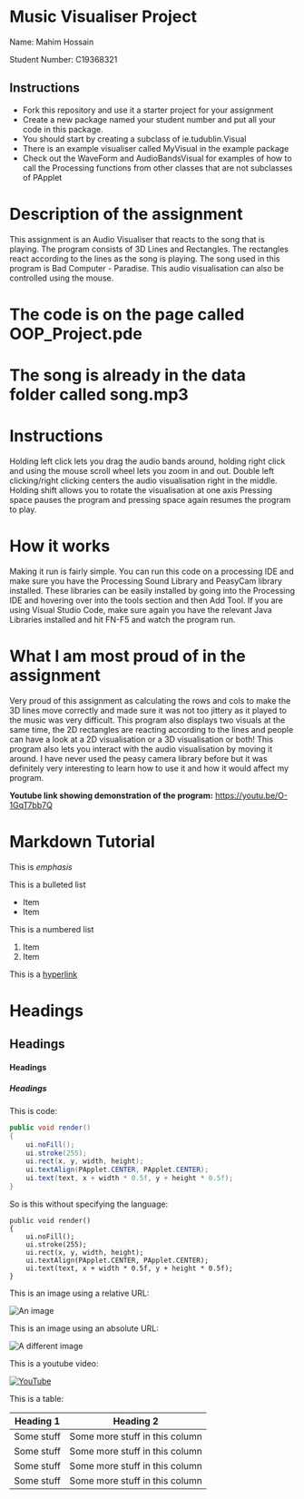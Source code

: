 # Music Visualiser Project

Name: Mahim Hossain

Student Number: C19368321

## Instructions
- Fork this repository and use it a starter project for your assignment
- Create a new package named your student number and put all your code in this package.
- You should start by creating a subclass of ie.tudublin.Visual
- There is an example visualiser called MyVisual in the example package
- Check out the WaveForm and AudioBandsVisual for examples of how to call the Processing functions from other classes that are not subclasses of PApplet

# Description of the assignment
This assignment is an Audio Visualiser that reacts to the song that is playing. The program
consists of 3D Lines and Rectangles. The rectangles react according to the lines as the song
is playing. The song used in this program is Bad Computer - Paradise. This audio
visualisation can also be controlled using the mouse.
# The code is on the page called OOP_Project.pde
# The song is already in the data folder called song.mp3

# Instructions
Holding left click lets you drag the audio bands around, holding right click and using the mouse scroll wheel lets you zoom in and out.
Double left clicking/right clicking centers the audio visualisation right in the middle.
Holding shift allows you to rotate the visualisation at one axis
Pressing space pauses the program and pressing space again resumes the program to play.

# How it works
Making it run is fairly simple. You can run this code on a processing IDE and make sure you have
the Processing Sound Library and PeasyCam library installed. These libraries can be easily
installed by going into the Processing IDE and hovering over into the tools section and then
Add Tool. If you are using Visual Studio Code, make sure again you have the relevant Java Libraries
installed and hit FN-F5 and watch the program run.

# What I am most proud of in the assignment
Very proud of this assignment as calculating the rows and cols to make the 3D lines move correctly
and made sure it was not too jittery as it played to the music was very difficult. This program
also displays two visuals at the same time, the 2D rectangles are reacting according to the lines
and people can have a look at a 2D visualisation or a 3D visualisation or both! This program
also lets you interact with the audio visualisation by moving it around. I have never used
the peasy camera library before but it was definitely very interesting to learn how to use it
and how it would affect my program.

**Youtube link showing demonstration of the program:** https://youtu.be/O-1GqT7bb7Q



# Markdown Tutorial

This is *emphasis*

This is a bulleted list

- Item
- Item

This is a numbered list

1. Item
1. Item

This is a [hyperlink](http://bryanduggan.org)

# Headings
## Headings
#### Headings
##### Headings

This is code:

```Java
public void render()
{
	ui.noFill();
	ui.stroke(255);
	ui.rect(x, y, width, height);
	ui.textAlign(PApplet.CENTER, PApplet.CENTER);
	ui.text(text, x + width * 0.5f, y + height * 0.5f);
}
```

So is this without specifying the language:

```
public void render()
{
	ui.noFill();
	ui.stroke(255);
	ui.rect(x, y, width, height);
	ui.textAlign(PApplet.CENTER, PApplet.CENTER);
	ui.text(text, x + width * 0.5f, y + height * 0.5f);
}
```

This is an image using a relative URL:

![An image](images/p8.png)

This is an image using an absolute URL:

![A different image](https://bryanduggandotorg.files.wordpress.com/2019/02/infinite-forms-00045.png?w=595&h=&zoom=2)

This is a youtube video:

[![YouTube](http://img.youtube.com/vi/J2kHSSFA4NU/0.jpg)](https://www.youtube.com/watch?v=J2kHSSFA4NU)

This is a table:

| Heading 1 | Heading 2 |
|-----------|-----------|
|Some stuff | Some more stuff in this column |
|Some stuff | Some more stuff in this column |
|Some stuff | Some more stuff in this column |
|Some stuff | Some more stuff in this column |

